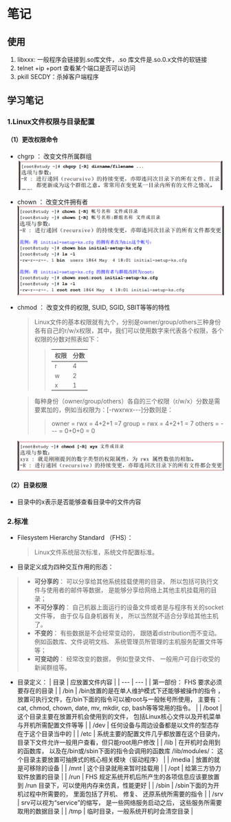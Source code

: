 # 笔记
## 使用
1. libxxx: 一般程序会链接到.so库文件，.so 库文件是.so.0.x文件的软链接
2. telnet +ip +port 查看某个端口是否可以访问
3. pkill SECDY：杀掉客户端程序

## 学习笔记
### 1.Linux文件权限与目录配置
#### （1）更改权限命令
   * chgrp ： 改变文件所属群组
        ![](_v_images/20210225163843723_25655.png)
        
   * chown ： 改变文件拥有者
        ![](_v_images/20210225162608603_3694.png)
        
   * chmod ： 改变文件的权限, SUID, SGID, SBIT等等的特性
       >  Linux文件的基本权限就有九个，分别是owner/group/others三种身份各有自己的r/w/x权限，其中，我们可以使用数字来代表各个权限，各个权限的分数对照表如下：
       >> | 权限    |分数     |
       >> | --- | --- |
       >> |   r  |  4   |
       >> |  w   |  2  |
       >> |  x   |  1  |
        
      >每种身份（owner/group/others）各自的三个权限（r/w/x）分数是需要累加的，例如当权限为：[-rwxrwx---]分数则是：
      >>owner = rwx = 4+2+1 =7
      >>group = rwx = 4+2+1 = 7
      >>others = --- = 0+0+0 = 0


        ![](_v_images/20210225163817787_721.png)

#### （2）目录权限
* 目录中的x表示是否能够查看目录中的文件内容

### 2.标准

* Filesystem Hierarchy Standard （FHS）：
    > Linux文件系统层次标准，系统文件配置标准。

* 目录定义成为四种交互作用的形态：
>+ **可分享的**： 可以分享给其他系统挂载使用的目录， 所以包括可执行文件与使用者的邮件等数据， 是能够分享给网络上其他主机挂载用的目录；
>+ **不可分享的**： 自己机器上面运行的设备文件或者是与程序有关的socket文件等， 由于仅与自身机器有关， 所以当然就不适合分享给其他主机了。
>+ **不变的**： 有些数据是不会经常变动的， 跟随着distribution而不变动。 例如函数库、文件说明文档、 系统管理员所管理的主机服务配置文件等等；
>+ **可变动的**： 经常改变的数据， 例如登录文件、 一般用户可自行收受的新闻群组等。

* 目录定义：
    | 目录    |  应放置文件内容   |
    | --- | --- |
    |   第一部份： FHS 要求必须要存在的目录 |
    |   /bin  |  /bin放置的是在单人维护模式下还能够被操作的指令 ，放置可执行文件，在/bin下面的指令可以被root与一般帐号所使用， 主要有： cat, chmod, chown, date, mv, mkdir, cp, bash等等常用的指令。  |
    |   /boot  |   这个目录主要在放置开机会使用到的文件， 包括Linux核心文件以及开机菜单与开机所需配置文件等等  |
    |   /dev  |   任何设备与周边设备都是以文件的型态存在于这个目录当中的  |
    |  /etc   |  系统主要的配置文件几乎都放置在这个目录内，目录下文件允许一般用户查看，但只能root用户修改   |
    |  /lib   |   在开机时会用到的函数库， 以及在/bin或/sbin下面的指令会调用的函数库  /lib/modules/： 这个目录主要放置可抽换式的核心相关模块（驱动程序） |
    | /media    |  放置的就是可移除的设备   |
    |   /mnt  |  这个目录就用来暂时挂载用   |
    |  /opt   |   给第三方协力软件放置的目录  |
    |  /run   |  FHS 规定系统开机后所产生的各项信息应该要放置到 /run 目录下，可以使用内存来仿真，性能更好  |
    |  /sbin   |  /sbin下面的为开机过程中所需要的， 里面包括了开机、 修复、 还原系统所需要的指令   |
    |  /srv   |   srv可以视为“service”的缩写， 是一些网络服务启动之后， 这些服务所需要取用的数据目录  |
    |   /tmp  | 临时目录，一般系统开机时会清空目录    |
